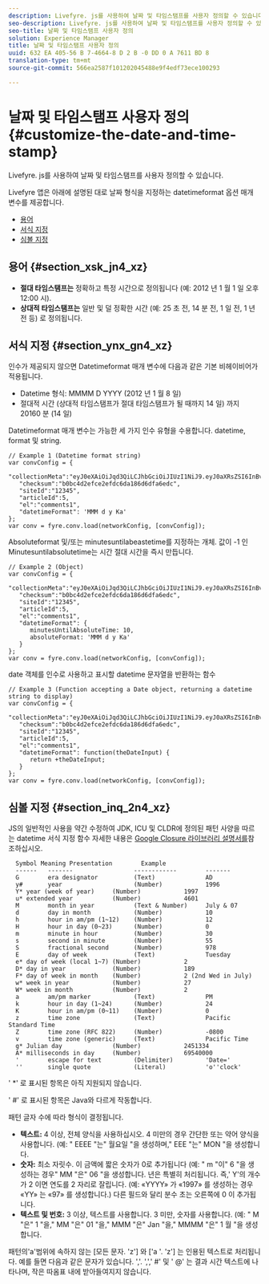 ```yaml
---
description: Livefyre. js를 사용하여 날짜 및 타임스탬프를 사용자 정의할 수 있습니다.
seo-description: Livefyre. js를 사용하여 날짜 및 타임스탬프를 사용자 정의할 수 있습니다.
seo-title: 날짜 및 타임스탬프 사용자 정의
solution: Experience Manager
title: 날짜 및 타임스탬프 사용자 정의
uuid: 632 EA 405-56 B 7-4664-8 D 2 B -0 DD 0 A 7611 BD 8
translation-type: tm+mt
source-git-commit: 566ea2587f101202045488e9f4edf73ece100293

---
```



# 날짜 및 타임스탬프 사용자 정의{#customize-the-date-and-time-stamp}

Livefyre. js를 사용하여 날짜 및 타임스탬프를 사용자 정의할 수 있습니다.

Livefyre 앱은 아래에 설명된 대로 날짜 형식을 지정하는 datetimeformat 옵션 매개 변수를 제공합니다.

* [용어](#c_date_time_stamp/section_xsk_jn4_xz)
* [서식 지정](#c_date_time_stamp/section_ynx_gn4_xz)
* [심볼 지정](#c_date_time_stamp/section_inq_2n4_xz)

## 용어 {#section_xsk_jn4_xz}

* **절대 타임스탬프는** 정확하고 특정 시간으로 정의됩니다 (예: 2012 년 1 월 1 일 오후 12:00 시).
* **상대적 타임스탬프는** 일반 및 덜 정확한 시간 (예: 25 초 전, 14 분 전, 1 일 전, 1 년 전 등) 로 정의됩니다.

## 서식 지정 {#section_ynx_gn4_xz}

인수가 제공되지 않으면 Datetimeformat 매개 변수에 다음과 같은 기본 비헤이비어가 적용됩니다.

* Datetime 형식: MMMM D YYYY (2012 년 1 월 8 일)
* 절대적 시간 (상대적 타임스탬프가 절대 타임스탬프가 될 때까지 14 일) 까지 20160 분 (14 일)

Datetimeformat 매개 변수는 가능한 세 가지 인수 유형을 수용합니다. datetime, format 및 string.

```
// Example 1 (Datetime format string)  
var convConfig = { 
   "collectionMeta":"eyJ0eXAiOiJqd3QiLCJhbGciOiJIUzI1NiJ9.eyJ0aXRsZSI6InBvc3QgMiIsInVybCI6Imh0dHA6XC9cL29yYW5nZXNhcmVncmVhdC5jb21cL3VzZWExcDcwXzEyXC8_cD01IiwidGFncyI6IiIsImNoZWNrc3VtIjoiYjBiYzRkMmVmY2UyZWZkYzZkYTE4NmQ2ZGZhNmVkYzAiLCJhcnRpY2xlSWQiOjV9.XZJTJgwpiFZCQ6dv8vvl91sMbFSJndzZPTHhmtOaImo", 
   "checksum":"b0bc4d2efce2efdc6da186d6dfa6edc", 
   "siteId":"12345", 
   "articleId":5, 
   "el":"comments1", 
   "datetimeFormat": 'MMM d y Ka' 
}; 
var conv = fyre.conv.load(networkConfig, [convConfig]);
```

Absoluteformat 및/또는 minutesuntilabeastetime를 지정하는 개체. 값이 -1 인 Minutesuntilabsolutetime는 시간 절대 시간을 즉시 만듭니다.

```
// Example 2 (Object)  
var convConfig = { 
   "collectionMeta":"eyJ0eXAiOiJqd3QiLCJhbGciOiJIUzI1NiJ9.eyJ0aXRsZSI6InBvc3QgMiIsInVybCI6Imh0dHA6XC9cL29yYW5nZXNhcmVncmVhdC5jb21cL3VzZWExcDcwXzEyXC8_cD01IiwidGFncyI6IiIsImNoZWNrc3VtIjoiYjBiYzRkMmVmY2UyZWZkYzZkYTE4NmQ2ZGZhNmVkYzAiLCJhcnRpY2xlSWQiOjV9.XZJTJgwpiFZCQ6dv8vvl91sMbFSJndzZPTHhmtOaImo", 
   "checksum":"b0bc4d2efce2efdc6da186d6dfa6edc", 
   "siteId":"12345", 
   "articleId":5, 
   "el":"comments1", 
   "datetimeFormat": { 
      minutesUntilAbsoluteTime: 10, 
      absoluteFormat: 'MMM d y Ka' 
   } 
};  
var conv = fyre.conv.load(networkConfig, [convConfig]);
```

date 객체를 인수로 사용하고 표시할 datetime 문자열을 반환하는 함수

```
// Example 3 (Function accepting a Date object, returning a datetime string to display) 
var convConfig = { 
   "collectionMeta":"eyJ0eXAiOiJqd3QiLCJhbGciOiJIUzI1NiJ9.eyJ0aXRsZSI6InBvc3QgMiIsInVybCI6Imh0dHA6XC9cL29yYW5nZXNhcmVncmVhdC5jb21cL3VzZWExcDcwXzEyXC8_cD01IiwidGFncyI6IiIsImNoZWNrc3VtIjoiYjBiYzRkMmVmY2UyZWZkYzZkYTE4NmQ2ZGZhNmVkYzAiLCJhcnRpY2xlSWQiOjV9.XZJTJgwpiFZCQ6dv8vvl91sMbFSJndzZPTHhmtOaImo", 
   "checksum":"b0bc4d2efce2efdc6da186d6dfa6edc", 
   "siteId":"12345", 
   "articleId":5, 
   "el":"comments1", 
   "datetimeFormat": function(theDateInput) { 
      return +theDateInput; 
   } 
};  
var conv = fyre.conv.load(networkConfig, [convConfig]);
```

## 심볼 지정 {#section_inq_2n4_xz}

JS의 일반적인 사용을 약간 수정하여 JDK, ICU 및 CLDR에 정의된 패턴 사양을 따르는 datetime 서식 지정 함수 자세한 내용은 [Google Closure 라이브러리 설명서를](https://developers.google.com/closure/library/docs/overview)참조하십시오.

```
  Symbol Meaning Presentation        Example 
  ------   -------                 ------------        ------- 
  G        era designator          (Text)              AD 
  y#       year                    (Number)            1996 
  Y* year (week of year)     (Number)            1997 
  u* extended year           (Number)            4601 
  M        month in year           (Text & Number)     July & 07 
  d        day in month            (Number)            10 
  h        hour in am/pm (1~12)    (Number)            12 
  H        hour in day (0~23)      (Number)            0 
  m        minute in hour          (Number)            30 
  s        second in minute        (Number)            55 
  S        fractional second       (Number)            978 
  E        day of week             (Text)              Tuesday 
  e* day of week (local 1~7) (Number)            2 
  D* day in year             (Number)            189 
  F* day of week in month    (Number)            2 (2nd Wed in July) 
  w* week in year            (Number)            27 
  W* week in month           (Number)            2 
  a        am/pm marker            (Text)              PM 
  k        hour in day (1~24)      (Number)            24 
  K        hour in am/pm (0~11)    (Number)            0 
  z        time zone               (Text)              Pacific Standard Time 
  Z        time zone (RFC 822)     (Number)            -0800 
  v        time zone (generic)     (Text)              Pacific Time 
  g* Julian day              (Number)            2451334 
  A* milliseconds in day     (Number)            69540000 
  '        escape for text         (Delimiter)         'Date=' 
  ''       single quote            (Literal)           'o''clock'
```

' *' 로 표시된 항목은 아직 지원되지 않습니다.

' #' 로 표시된 항목은 Java와 다르게 작동합니다.

패턴 글자 수에 따라 형식이 결정됩니다.

* **텍스트:** 4 이상, 전체 양식을 사용하십시오. 4 미만의 경우 간단한 또는 약어 양식을 사용합니다. (예: " EEEE "는" 월요일 "을 생성하며," EEE "는" MON "을 생성합니다.
* **숫자:** 최소 자릿수. 이 금액에 짧은 숫자가 0로 추가됩니다 (예: " m "이" 6 "을 생성하는 경우" MM "은" 06 "을 생성합니다. 년은 특별히 처리됩니다. 즉,' Y'의 개수가 2 이면 연도를 2 자리로 잘립니다. (예: «YYYY» 가 «1997» 를 생성하는 경우 «YY» 는 «97» 를 생성합니다.) 다른 필드와 달리 분수 초는 오른쪽에 0 이 추가됩니다.
* **텍스트 및 번호:** 3 이상, 텍스트를 사용합니다. 3 미만, 숫자를 사용합니다. (예: " M "은" 1 "을," MM "은" 01 "을," MMM "은" Jan "을," MMMM "은" 1 월 "을 생성합니다.

패턴의'a'범위에 속하지 않는 [모든 문자. 'z'] 와 ['a '. 'z'] 는 인용된 텍스트로 처리됩니다. 예를 들면 다음과 같은 문자가 있습니다. ','. ',',' #' 및 ' @' 는 결과 시간 텍스트에 나타나며, 작은 따옴표 내에 받아들여지지 않습니다.
